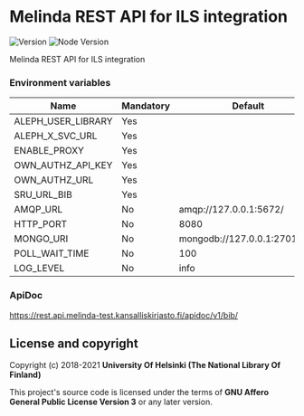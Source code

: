 # Melinda REST API for ILS integration 
![Version](https://img.shields.io/github/package-json/v/NatLibFi/melinda-rest-api-commons.svg)
![Node Version](https://img.shields.io/node/v/@natlibfi/melinda-rest-api-commons.svg)

Melinda REST API for ILS integration

### Environment variables
| Name               | Mandatory | Default                      |
|--------------------|-----------|------------------------------|
| ALEPH_USER_LIBRARY | Yes       |                              |
| ALEPH_X_SVC_URL    | Yes       |                              |
| ENABLE_PROXY       | Yes       |                              |
| OWN_AUTHZ_API_KEY  | Yes       |                              |
| OWN_AUTHZ_URL      | Yes       |                              |
| SRU_URL_BIB        | Yes       |                              |
| AMQP_URL           | No        | amqp://127.0.0.1:5672/       |
| HTTP_PORT          | No        | 8080                         |
| MONGO_URI          | No        | mongodb://127.0.0.1:27017/db |
| POLL_WAIT_TIME     | No        | 100                          |
| LOG_LEVEL          | No        | info                         |

### ApiDoc
https://rest.api.melinda-test.kansalliskirjasto.fi/apidoc/v1/bib/

## License and copyright

Copyright (c) 2018-2021 **University Of Helsinki (The National Library Of Finland)**

This project's source code is licensed under the terms of **GNU Affero General Public License Version 3** or any later version.
